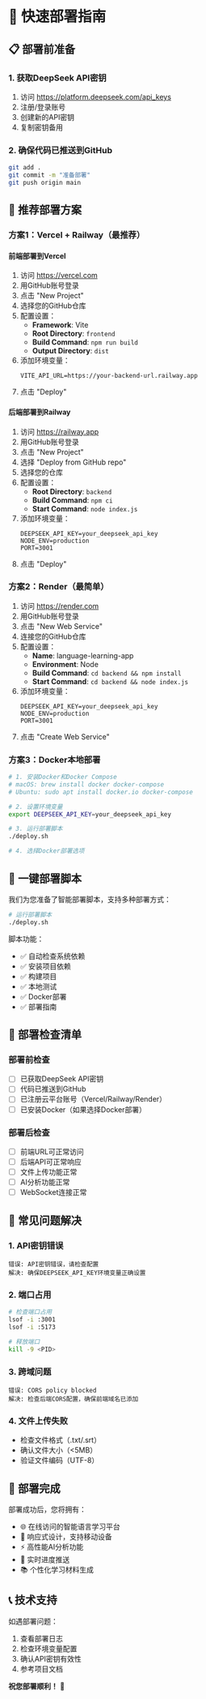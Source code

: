 # 🚀 快速部署指南

## 📋 部署前准备

### 1. 获取DeepSeek API密钥
1. 访问 https://platform.deepseek.com/api_keys
2. 注册/登录账号
3. 创建新的API密钥
4. 复制密钥备用

### 2. 确保代码已推送到GitHub
```bash
git add .
git commit -m "准备部署"
git push origin main
```

## 🎯 推荐部署方案

### 方案1：Vercel + Railway（最推荐）

#### 前端部署到Vercel
1. 访问 https://vercel.com
2. 用GitHub账号登录
3. 点击 "New Project"
4. 选择您的GitHub仓库
5. 配置设置：
   - **Framework**: Vite
   - **Root Directory**: `frontend`
   - **Build Command**: `npm run build`
   - **Output Directory**: `dist`
6. 添加环境变量：
   ```
   VITE_API_URL=https://your-backend-url.railway.app
   ```
7. 点击 "Deploy"

#### 后端部署到Railway
1. 访问 https://railway.app
2. 用GitHub账号登录
3. 点击 "New Project"
4. 选择 "Deploy from GitHub repo"
5. 选择您的仓库
6. 配置设置：
   - **Root Directory**: `backend`
   - **Build Command**: `npm ci`
   - **Start Command**: `node index.js`
7. 添加环境变量：
   ```
   DEEPSEEK_API_KEY=your_deepseek_api_key
   NODE_ENV=production
   PORT=3001
   ```
8. 点击 "Deploy"

### 方案2：Render（最简单）

1. 访问 https://render.com
2. 用GitHub账号登录
3. 点击 "New Web Service"
4. 连接您的GitHub仓库
5. 配置设置：
   - **Name**: language-learning-app
   - **Environment**: Node
   - **Build Command**: `cd backend && npm install`
   - **Start Command**: `cd backend && node index.js`
6. 添加环境变量：
   ```
   DEEPSEEK_API_KEY=your_deepseek_api_key
   NODE_ENV=production
   PORT=3001
   ```
7. 点击 "Create Web Service"

### 方案3：Docker本地部署

```bash
# 1. 安装Docker和Docker Compose
# macOS: brew install docker docker-compose
# Ubuntu: sudo apt install docker.io docker-compose

# 2. 设置环境变量
export DEEPSEEK_API_KEY=your_deepseek_api_key

# 3. 运行部署脚本
./deploy.sh

# 4. 选择Docker部署选项
```

## 🔧 一键部署脚本

我们为您准备了智能部署脚本，支持多种部署方式：

```bash
# 运行部署脚本
./deploy.sh
```

脚本功能：
- ✅ 自动检查系统依赖
- ✅ 安装项目依赖
- ✅ 构建项目
- ✅ 本地测试
- ✅ Docker部署
- ✅ 部署指南

## 📝 部署检查清单

### 部署前检查
- [ ] 已获取DeepSeek API密钥
- [ ] 代码已推送到GitHub
- [ ] 已注册云平台账号（Vercel/Railway/Render）
- [ ] 已安装Docker（如果选择Docker部署）

### 部署后检查
- [ ] 前端URL可正常访问
- [ ] 后端API可正常响应
- [ ] 文件上传功能正常
- [ ] AI分析功能正常
- [ ] WebSocket连接正常

## 🐛 常见问题解决

### 1. API密钥错误
```
错误: API密钥错误，请检查配置
解决: 确保DEEPSEEK_API_KEY环境变量正确设置
```

### 2. 端口占用
```bash
# 检查端口占用
lsof -i :3001
lsof -i :5173

# 释放端口
kill -9 <PID>
```

### 3. 跨域问题
```
错误: CORS policy blocked
解决: 检查后端CORS配置，确保前端域名已添加
```

### 4. 文件上传失败
- 检查文件格式（.txt/.srt）
- 确认文件大小（<5MB）
- 验证文件编码（UTF-8）

## 🎉 部署完成

部署成功后，您将拥有：
- 🌐 在线访问的智能语言学习平台
- 📱 响应式设计，支持移动设备
- ⚡ 高性能AI分析功能
- 🔄 实时进度推送
- 📚 个性化学习材料生成

## 📞 技术支持

如遇部署问题：
1. 查看部署日志
2. 检查环境变量配置
3. 确认API密钥有效性
4. 参考项目文档

**祝您部署顺利！** 🚀 